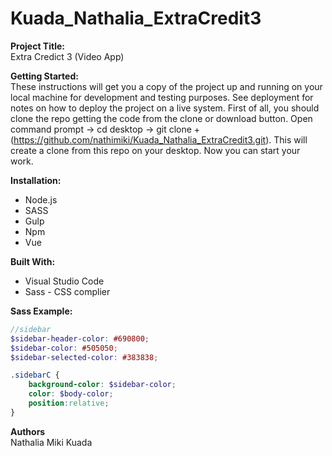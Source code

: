 # Kuada_Nathalia_ExtraCredit3

**Project Title:**<br>
Extra Credict 3 (Video App)

**Getting Started:**<br>
These instructions will get you a copy of the project up and running on your local machine for development and testing purposes. See deployment for notes on how to deploy the project on a live system. 
First of all, you should clone the repo getting the code from the clone or download button. Open command prompt -> cd desktop -> git clone + (https://github.com/nathimiki/Kuada_Nathalia_ExtraCredit3.git). This will create a clone from this repo on your desktop. Now you can start your work.

**Installation:**<br>
- Node.js 
- SASS
- Gulp
- Npm
- Vue

**Built With:**<br>
- Visual Studio Code
- Sass - CSS complier

**Sass Example:**<br>

```scss
//sidebar
$sidebar-header-color: #690800;
$sidebar-color: #505050;
$sidebar-selected-color: #383838;

.sidebarC { 
    background-color: $sidebar-color; 
    color: $body-color;
    position:relative;
}
```
**Authors**<br>
Nathalia Miki Kuada
